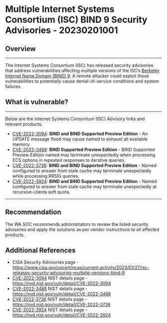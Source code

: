 # Multiple Internet Systems Consortium (ISC) BIND 9 Security Advisories - 20230201001

## Overview

---

The Internet Systems Consortium (ISC) has released security advisories that address vulnerabilities affecting multiple versions of the ISC’s [Berkeley Internet Name Domain (BIND) 9](https://www.cisa.gov/uscert/ncas/current-activity/2023/01/27/isc-releases-security-advisories-multiple-versions-bind-9). A remote attacker could exploit these vulnerabilities to potentially cause denial-of-service conditions and system failures.

## What is vulnerable?

---

Below are the Internet Systems Consortium (ISC) Advisory links and relevant products:

- [CVE-2022-3094](https://kb.isc.org/v1/docs/cve-2022-3094): **BIND and BIND Supported Preview Edition** - An UPDATE message flood may cause named to exhaust all available memory.
- [CVE-2022-3488](https://kb.isc.org/v1/docs/cve-2022-3488): **BIND Supported Preview Edition** - BIND Supported Preview Edition named may terminate unexpectedly when processing ECS options in repeated responses to iterative queries.
- [CVE-2022-3736](https://kb.isc.org/v1/docs/cve-2022-3736): **BIND and BIND Supported Preview Edition** - Named configured to answer from stale cache may terminate unexpectedly while processing RRSIG queries.
- [CVE-2022-3924](https://kb.isc.org/v1/docs/cve-2022-3924): **BIND and BIND Supported Preview Edition** - Named configured to answer from stale cache may terminate unexpectedly at recursive-clients soft quota.

---

## Recommendation

The WA SOC recommends administrators to review the listed security advisories and apply the solutions as per vendor instructions to all affected products.

## Additional References

- CISA Security Advisories page - <https://www.cisa.gov/uscert/ncas/current-activity/2023/01/27/isc-releases-security-advisories-multiple-versions-bind-9>
- [CVE-2022-3094](https://cve.mitre.org/cgi-bin/cvename.cgi?name=CVE-2022-3094) NIST details page - <https://nvd.nist.gov/vuln/detail/CVE-2022-3094>
- [CVE-2022-3488](https://cve.mitre.org/cgi-bin/cvename.cgi?name=CVE-2022-3488) NIST details page - <https://nvd.nist.gov/vuln/detail/CVE-2022-3488>
- [CVE-2022-3736](https://cve.mitre.org/cgi-bin/cvename.cgi?name=CVE-2022-3736) NIST details page - <https://nvd.nist.gov/vuln/detail/CVE-2022-3736>
- [CVE-2022-3924](https://cve.mitre.org/cgi-bin/cvename.cgi?name=CVE-2022-3924) NIST details page - <https://nvd.nist.gov/vuln/detail/CVE-2022-3924>
